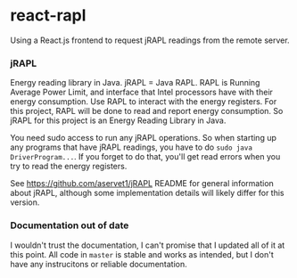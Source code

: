 # react-rapl
Using a React.js frontend to request jRAPL readings from the remote server.

### jRAPL
Energy reading library in Java. jRAPL = Java RAPL. RAPL is Running Average Power Limit, and interface that Intel processors have
with their energy consumption. Use RAPL to interact with the energy registers. For this project, RAPL will be done to read and report 
energy consumption. So jRAPL for this project is an Energy Reading Library in Java.

You need sudo access to run any jRAPL operations. So when starting up any programs that have jRAPL readings, you have to do `sudo java DriverProgram...`.
If you forget to do that, you'll get read errors when you try to read the energy registers.

See https://github.com/aservet1/jRAPL README for general information about jRAPL, although some implementation details will
likely differ for this version.

### Documentation out of date
I wouldn't trust the documentation, I can't promise that I updated all of it at this point. All code in `master` is stable and works
as intended, but I don't have any instrucitons or reliable documentation.
